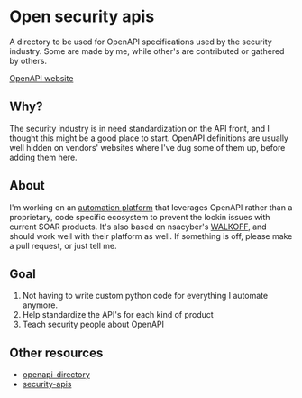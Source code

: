 # Open security apis
A directory to be used for OpenAPI specifications used by the security industry. Some are made by me, while other's are contributed or gathered by others. 

[OpenAPI website](https://www.openapis.org/)

## Why?
The security industry is in need standardization on the API front, and I thought this might be a good place to start. OpenAPI definitions are usually well hidden on vendors' websites where I've dug some of them up, before adding them here.

## About
I'm working on an [automation platform](https://shuffler.io) that leverages OpenAPI rather than a proprietary, code specific ecosystem to prevent the lockin issues with current SOAR products. It's also based on nsacyber's [WALKOFF](https://github.com/nsacyber/walkoff), and should work well with their platform as well. If something is off, please make a pull request, or just tell me.


## Goal
1. Not having to write custom python code for everything I automate anymore. 
2. Help standardize the API's for each kind of product
3. Teach security people about OpenAPI

## Other resources
* [openapi-directory](https://opencollective.com/openapi-directory)
* [security-apis](https://github.com/deralexxx/security-apis)
